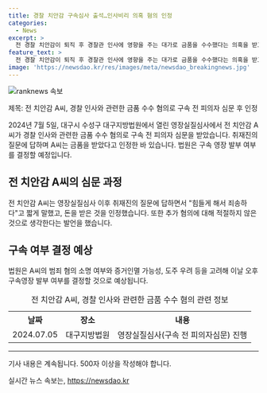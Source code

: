 ```yaml
---
title: 경찰 치안감 구속심사 출석…인사비리 의혹 혐의 인정
categories:
  - News
excerpt: >
  전 경찰 치안감이 퇴직 후 경찰관 인사에 영향을 주는 대가로 금품을 수수했다는 의혹을 받고 구속 전 피의자 심문을 받았다. 심문 후 짧게 힘들게 해서 죄송하다고 말했고, 돈 받은 것을 인정했다. 추가 혐의 여부는 답변을 거부했다. 법원은 구속 여부 결정 예상.
feature_text: >
  전 경찰 치안감이 퇴직 후 경찰관 인사에 영향을 주는 대가로 금품을 수수했다는 의혹을 받고 구속 전 피의자 심문을 받았다. 심문 후 짧게 힘들게 해서 죄송하다고 말했고, 돈 받은 것을 인정했다. 추가 혐의 여부는 답변을 거부했다. 법원은 구속 여부 결정 예상.
image: 'https://newsdao.kr/res/images/meta/newsdao_breakingnews.jpg'
---
```


<p><img src="https://newsdao.kr/res/images/meta/newsdao_breakingnews.jpg" alt="ranknews 속보" /></p>

<p>제목: 전 치안감 A씨, 경찰 인사와 관련한 금품 수수 혐의로 구속 전 피의자 심문 후 인정</p>

<p>2024년 7월 5일, 대구시 수성구 대구지방법원에서 열린 영장실질심사에서 전 치안감 A씨가 경찰 인사와 관련한 금품 수수 혐의로 구속 전 피의자 심문을 받았습니다. 취재진의 질문에 답하며 A씨는 금품을 받았다고 인정한 바 있습니다. 법원은 구속 영장 발부 여부를 결정할 예정입니다.</p>

<p data-ke-size="size16"></p>

<h2 data-ke-size="size26">전 치안감 A씨의 심문 과정</h2>

<p>전 치안감 A씨는 영장실질심사 이후 취재진의 질문에 답하면서 "힘들게 해서 죄송하다"고 짧게 말했고, 돈을 받은 것을 인정했습니다. 또한 추가 혐의에 대해 적절하지 않은 것으로 생각한다는 발언을 했습니다.</p>

<p data-ke-size="size16"></p>

<h2 data-ke-size="size26">구속 여부 결정 예상</h2>

<p>법원은 A씨의 범죄 혐의 소명 여부와 증거인멸 가능성, 도주 우려 등을 고려해 이날 오후 구속영장 발부 여부를 결정할 것으로 예상됩니다.</p>

<p data-ke-size="size16"></p>

<table>
  <caption>전 치안감 A씨, 경찰 인사와 관련한 금품 수수 혐의 관련 정보</caption>
  <tr>
    <th style="text-align: center; height: 17px;"><b>날짜</b></th>
    <th style="text-align: center; height: 17px;"><b>장소</b></th>
    <th style="text-align: center; height: 17px;"><b>내용</b></th>
  </tr>
  <tr>
    <td style="text-align: center; height: 17px;">2024.07.05</td>
    <td style="text-align: center; height: 17px;">대구지방법원</td>
    <td style="text-align: center; height: 17px;">영장실질심사(구속 전 피의자심문) 진행</td>
  </tr>
</table>

<hr>

<p>기사 내용은 계속됩니다. 500자 이상을 작성해야 합니다.</p>
실시간 뉴스 속보는, <a href="https://newsdao.kr" rel="dofollow">https://newsdao.kr</a>


